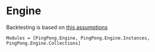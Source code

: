 # Engine

Backtesting is based on [this assumptions](./engine_notes.md)
```@autodocs
Modules = [PingPong.Engine, PingPong.Engine.Instances, PingPong.Engine.Collections]
```
